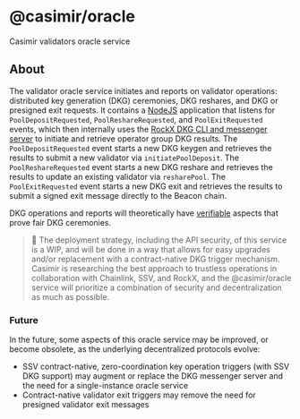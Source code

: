 # @casimir/oracle

Casimir validators oracle service

## About

The validator oracle service initiates and reports on validator operations: distributed key generation (DKG) ceremonies, DKG reshares, and DKG or presigned exit requests. It contains a [NodeJS](https://nodejs.org) application that listens for `PoolDepositRequested`, `PoolReshareRequested`, and `PoolExitRequested` events, which then internally uses the [RockX DKG CLI and messenger server](https://github.com/rockx/rockx-dkg-cli) to initiate and retrieve operator group DKG results. The `PoolDepositRequested` event starts a new DKG keygen and retrieves the results to submit a new validator via `initiatePoolDeposit`. The `PoolReshareRequested` event starts a new DKG reshare and retrieves the results to update an existing validator via `resharePool`. The `PoolExitRequested` event starts a new DKG exit and retrieves the results to submit a signed exit message directly to the Beacon chain.

DKG operations and reports will theoretically have [verifiable](https://docs.obol.tech/docs/next/charon/dkg#dkg-verification) aspects that prove fair DKG ceremonies.

> 🚩 The deployment strategy, including the API security, of this service is a WIP, and will be done in a way that allows for easy upgrades and/or replacement with a contract-native DKG trigger mechanism. Casimir is researching the best approach to trustless operations in collaboration with Chainlink, SSV, and RockX, and the @casimir/oracle service will prioritize a combination of security and decentralization as much as possible.

### Future

In the future, some aspects of this oracle service may be improved, or become obsolete, as the underlying decentralized protocols evolve:

- SSV contract-native, zero-coordination key operation triggers (with SSV DKG support) may augment or replace the DKG messenger server and the need for a single-instance oracle service
- Contract-native validator exit triggers may remove the need for presigned validator exit messages

